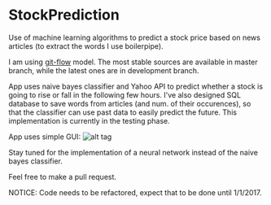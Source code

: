# StockPrediction
Use of machine learning algorithms to predict a stock price based on news articles (to extract the words I use boilerpipe).

I am using [git-flow](https://github.com/nvie/gitflow) model. The most stable sources are available in master branch, while the latest ones are in development branch.

App uses naive bayes classifier and Yahoo API to predict whether a stock is going to rise or fall in the following few hours. I've also designed SQL database to save words from articles (and num. of their occurences), so that the classifier can use past data to easily predict the future. This implementation is currently in the testing phase.

App uses simple GUI:
![alt tag](http://i.imgur.com/R8g5W3M.png?1)

Stay tuned for the implementation of a neural network instead of the naive bayes classifier.

Feel free to make a pull request.

NOTICE: Code needs to be refactored, expect that to be done until 1/1/2017.
